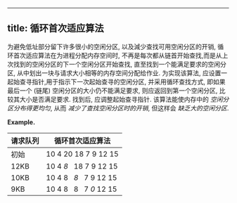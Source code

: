 
---
title: 循环⾸次适应算法
---

为避免低址部分留下许多很⼩的空闲分区, 以及減少查找可⽤空闲分区的开销, 循环⾸次适应算法在为进程分配内存空间时, 不再是每次都从链⾸开始查找,⽽是从上次找到的空闲分区的下⼀个空闲分区开始查找, 直⾄找到⼀个能满⾜要求的空闲分区, 从中划出⼀块与请求⼤⼩相等的内存空间分配给作业. 为实现该算法, 应设置⼀起始查寻指针,⽤于指⽰下⼀次起始查寻的空闲分区, 并采⽤循环查找⽅式, 即如果最后⼀个 (链尾) 空闲分区的⼤⼩仍不能满⾜要求, 则应返回到第⼀个空闲分区, ⽐较其⼤⼩是否满⾜要求. 找到后, 应调整起始查寻指针. 该算法能使内存中的 *空闲分区分布得更均匀*, 从⽽ *减少了查找空闲分区时的开销*, 但这样会 *缺乏⼤的空闲分区*.

$\textbf{Example.}$ 

| 请求队列 | 循环⾸次适应算法 |
| - | - |
| 初始 | 10 4 20 18 7 9 12 15 |
| 12KB | 10 4 *8* $~$ 18 7 9 12 15 |
| 10KB | 10 4 8 $~$ *8* $~$ 7 9 12 15  |
| 9KB | 10 4 8 $~$ 8 $~$ 7 *0* 12 15  |
